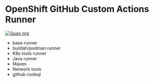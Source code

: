 # OpenShift GitHub Custom Actions Runner
[![Quay org](https://img.shields.io/badge/quay-redhat--github--actions%2Fk8s--tools--runner-red)](https://quay.io/repository/redhat-github-actions/k8s-tools-runner)

-  base runner
-  buildah/podman runner
-  K8s tools runner
-  Java runner
-  Maven
-  Network tools  
-  github codeql

